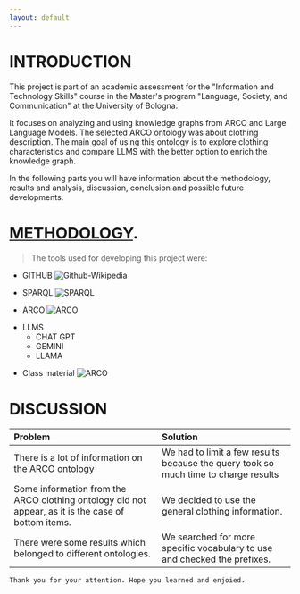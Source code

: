 ```yaml
---
layout: default
---
```

# INTRODUCTION

This project is part of an academic assessment for the "Information and Technology Skills" course in the Master's program "Language, Society, and Communication" at the University of Bologna.

It focuses on analyzing and using knowledge graphs from ARCO and Large Language Models. The selected ARCO ontology was about clothing description. The main goal of using this ontology is to explore clothing characteristics and compare LLMS with the better option to enrich the knowledge graph.

In the following parts you will have information about the methodology, results and analysis, discussion, conclusion and possible future developments.


# [METHODOLOGY](./another-page.html).

> The tools used for developing this project were: 
>
*  GITHUB
![Github-Wikipedia](https://upload.wikimedia.org/wikipedia/commons/thumb/c/c2/GitHub_Invertocat_Logo.svg/1200px-GitHub_Invertocat_Logo.svg.png)

*  SPARQL
  ![SPARQL](https://clhwogtywa.cloudimg.io/www.census.de/wp-content/uploads/sparql-logo-scaled.jpg)

*  ARCO
  ![ARCO](https://lh4.googleusercontent.com/proxy/GXb1GFVnL8_tns9GgJszJrHXPqCxHGanaC_pZZydq7fx6CCnWLq1Zb-g-TQ_xMohwYzuoYiRxJyIY8LXsYIR4a1d7oq6Z89XAihn0p_SN5Mr-GgwhZjPGA)

- LLMS
  - CHAT GPT
  - GEMINI
  - LLAMA
    
*  Class material
   ![ARCO](https://upload.wikimedia.org/wikipedia/commons/thumb/d/d0/Seal_of_the_University_of_Bologna.svg/1200px-Seal_of_the_University_of_Bologna.svg.png)
  

# DISCUSSION

| Problem        | Solution        | 
|:-------------|:------------------|
| There is a lot of information on the ARCO ontology| We had to limit a few results because the query took so much time to charge results| 
| Some information from the ARCO clothing ontology did not appear, as it is the case of bottom items. | We decided to use the general clothing information. | 
| There were some results which belonged to different ontologies.    | We searched for more specific vocabulary to use and checked the prefixes.     | 


```
Thank you for your attention. Hope you learned and enjoied.
```


